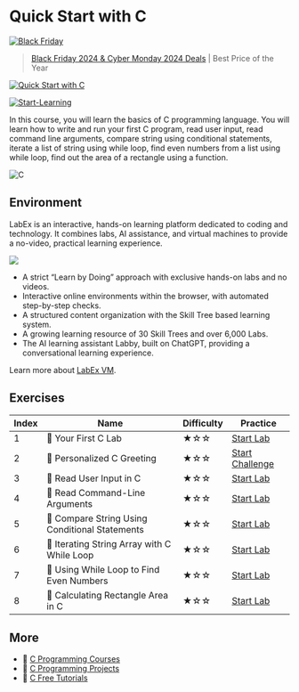 # Quick Start with C

[![Black Friday](https://file.labex.io/images/labex-bf24.png)](https://labex.io/pricing)

> [Black Friday 2024 & Cyber Monday 2024 Deals](https://labex.io/pricing) | Best Price of the Year

[![Quick Start with C](https://cover-creator.appbot.io/quick-start-with-c.png)](https://labex.io/courses/quick-start-with-c)

[![Start-Learning](https://img.shields.io/badge/Start-Learning-whitesmoke?style=for-the-badge)](https://labex.io/courses/quick-start-with-c)

In this course, you will learn the basics of C programming language. You will learn how to write and run your first C program, read user input, read command line arguments, compare string using conditional statements, iterate a list of string using while loop, find even numbers from a list using while loop, find out the area of a rectangle using a function.

![C](https://img.shields.io/badge/C-whitesmoke?style=for-the-badge&logo=c)


## Environment

LabEx is an interactive, hands-on learning platform dedicated to coding and technology. It combines labs, AI assistance, and virtual machines to provide a no-video, practical learning experience.

![](https://tutorial-screenshot.getvm.io/images/vm-1725247253.png)

- A strict “Learn by Doing” approach with exclusive hands-on labs and no videos.
- Interactive online environments within the browser, with automated step-by-step checks.
- A structured content organization with the Skill Tree based learning system.
- A growing learning resource of 30 Skill Trees and over 6,000 Labs.
- The AI learning assistant Labby, built on ChatGPT, providing a conversational learning experience.

Learn more about [LabEx VM](https://support.labex.io/using-labex/virtual-machine).

## Exercises

|   Index | Name                                          | Difficulty   | Practice                                                                                                                |
|---------|-----------------------------------------------|--------------|-------------------------------------------------------------------------------------------------------------------------|
|       1 | 📖 Your First C Lab                            | ★☆☆          | <a target='_blank' href='https://labex.io/tutorials/c-your-first-c-lab-391824'>Start Lab</a>                            |
|       2 | 🎯 Personalized C Greeting                     | ★☆☆          | <a target='_blank' href='https://labex.io/labs/c-personalized-c-greeting-391828'>Start Challenge</a>                    |
|       3 | 📖 Read User Input in C                        | ★☆☆          | <a target='_blank' href='https://labex.io/tutorials/c-read-user-input-in-c-136075'>Start Lab</a>                        |
|       4 | 📖 Read Command-Line Arguments                 | ★☆☆          | <a target='_blank' href='https://labex.io/tutorials/c-read-command-line-arguments-136077'>Start Lab</a>                 |
|       5 | 📖 Compare String Using Conditional Statements | ★☆☆          | <a target='_blank' href='https://labex.io/tutorials/c-compare-string-using-conditional-statements-136079'>Start Lab</a> |
|       6 | 📖 Iterating String Array with C While Loop    | ★☆☆          | <a target='_blank' href='https://labex.io/tutorials/c-iterating-string-array-with-c-while-loop-136081'>Start Lab</a>    |
|       7 | 📖 Using While Loop to Find Even Numbers       | ★☆☆          | <a target='_blank' href='https://labex.io/tutorials/c-using-while-loop-to-find-even-numbers-136083'>Start Lab</a>       |
|       8 | 📖 Calculating Rectangle Area in C             | ★☆☆          | <a target='_blank' href='https://labex.io/tutorials/c-calculating-rectangle-area-in-c-136085'>Start Lab</a>             |

## More

- 🔗 [C Programming Courses](https://github.com/labex-labs/awesome-programming-courses)
- 🔗 [C Programming Projects](https://github.com/labex-labs/awesome-programming-projects)
- 🔗 [C Free Tutorials](https://github.com/labex-labs/c-free-tutorials)

